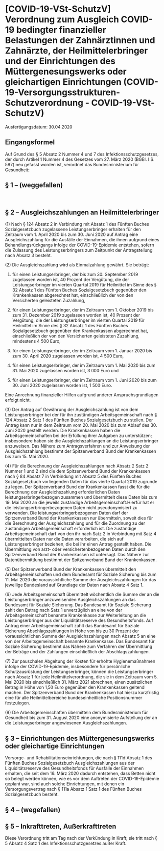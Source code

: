 # [COVID-19-VSt-SchutzV] Verordnung zum Ausgleich COVID-19 bedingter finanzieller Belastungen der Zahnärztinnen und Zahnärzte, der Heilmittelerbringer und der Einrichtungen des Müttergenesungswerks oder gleichartigen Einrichtungen  (COVID-19-Versorgungsstrukturen-Schutzverordnung - COVID-19-VSt-SchutzV)

Ausfertigungsdatum: 30.04.2020

 

## Eingangsformel

Auf Grund des § 5 Absatz 2 Nummer 4 und 7 des Infektionsschutzgesetzes, der durch Artikel 1 Nummer 4 des Gesetzes vom 27. März 2020 (BGBl. I S. 587) neu gefasst worden ist, verordnet das Bundesministerium für Gesundheit:


## § 1 – (weggefallen)

 


## § 2 – Ausgleichszahlungen an Heilmittelerbringer

(1) Nach § 124 Absatz 2 in Verbindung mit Absatz 1 des Fünften Buches Sozialgesetzbuch zugelassene Leistungserbringer erhalten für den Zeitraum vom 1. April 2020 bis zum 30. Juni 2020 auf Antrag eine Ausgleichszahlung für die Ausfälle der Einnahmen, die ihnen aufgrund eines Behandlungsrückgangs infolge der COVID-19-Epidemie entstehen, sofern die Zulassung des Leistungserbringers zum Zeitpunkt der Antragstellung nach Absatz 3 besteht.

(2) Die Ausgleichszahlung wird als Einmalzahlung gewährt. Sie beträgt:

1. für einen Leistungserbringer, der bis zum 30. September 2019 zugelassen worden ist, 40 Prozent der Vergütung, die der Leistungserbringer im vierten Quartal 2019 für Heilmittel im Sinne des § 32 Absatz 1 des Fünften Buches Sozialgesetzbuch gegenüber den Krankenkassen abgerechnet hat, einschließlich der von den Versicherten geleisteten Zuzahlung,

2. für einen Leistungserbringer, der im Zeitraum vom 1. Oktober 2019 bis zum 31. Dezember 2019 zugelassen worden ist, 40 Prozent der Vergütung, die der Leistungserbringer im vierten Quartal 2019 für Heilmittel im Sinne des § 32 Absatz 1 des Fünften Buches Sozialgesetzbuch gegenüber den Krankenkassen abgerechnet hat, einschließlich der von den Versicherten geleisteten Zuzahlung, mindestens 4 500 Euro,

3. für einen Leistungserbringer, der im Zeitraum vom 1. Januar 2020 bis zum 30. April 2020 zugelassen worden ist, 4 500 Euro,

4. für einen Leistungserbringer, der im Zeitraum vom 1. Mai 2020 bis zum 31. Mai 2020 zugelassen worden ist, 3 000 Euro und

5. für einen Leistungserbringer, der im Zeitraum vom 1. Juni 2020 bis zum 30. Juni 2020 zugelassen worden ist, 1 500 Euro.

Eine Anrechnung finanzieller Hilfen aufgrund anderer Anspruchsgrundlagen erfolgt nicht.

(3) Der Antrag auf Gewährung der Ausgleichszahlung ist von dem Leistungserbringer bei der für ihn zuständigen Arbeitsgemeinschaft nach § 124 Absatz 2 Satz 1 des Fünften Buches Sozialgesetzbuch zu stellen. Der Antrag kann nur in dem Zeitraum vom 20. Mai 2020 bis zum Ablauf des 30. Juni 2020 gestellt werden. Die Krankenkassen haben die Arbeitsgemeinschaften bei der Erfüllung ihrer Aufgaben zu unterstützen; insbesondere haben sie die Ausgleichszahlungen an die Leistungserbringer anzuweisen. Das Nähere zum Antragsverfahren und zur Anweisung der Ausgleichszahlung bestimmt der Spitzenverband Bund der Krankenkassen bis zum 15. Mai 2020.

(4) Für die Berechnung der Ausgleichszahlungen nach Absatz 2 Satz 2 Nummer 1 und 2 sind die dem Spitzenverband Bund der Krankenkassen nach § 84 Absatz 7 in Verbindung mit Absatz 5 des Fünften Buches Sozialgesetzbuch vorliegenden Daten für das vierte Quartal 2019 zugrunde zu legen. Der Spitzenverband Bund der Krankenkassen fasst die für die Berechnung der Ausgleichszahlung erforderlichen Daten leistungserbringerbezogen zusammen und übermittelt diese Daten bis zum 19. Mai 2020 an die jeweils zuständige Arbeitsgemeinschaft.Hierfür hat er die leistungserbringerbezogenen Daten nicht pseudonymisiert zu verwenden. Die leistungserbringerbezogenen Daten darf der Spitzenverband Bund der Krankenkassen nur übermitteln, soweit dies für die Berechnung der Ausgleichszahlung und für die Zuordnung zu der zuständigen Arbeitsgemeinschaft erforderlich ist. Die zuständige Arbeitsgemeinschaft darf von den ihr nach Satz 2 in Verbindung mit Satz 4 übermittelten Daten nur die Daten verarbeiten, die sich auf Leistungserbringer beziehen, die bei ihr einen Antrag gestellt haben. Die Übermittlung von arzt- oder versichertenbezogenen Daten durch den Spitzenverband Bund der Krankenkassen ist untersagt. Das Nähere zur Datenübermittlung bestimmt der Spitzenverband Bund der Krankenkassen.

(5) Der Spitzenverband Bund der Krankenkassen übermittelt den Arbeitsgemeinschaften und dem Bundesamt für Soziale Sicherung bis zum 11. Mai 2020 die voraussichtliche Summe der Ausgleichszahlungen für das jeweilige Bundesland auf Grundlage der Daten nach Absatz 4 Satz 1.

(6) Jede Arbeitsgemeinschaft übermittelt wöchentlich die Summe der an die Leistungserbringer anzuweisenden Ausgleichszahlungen an das Bundesamt für Soziale Sicherung. Das Bundesamt für Soziale Sicherung zahlt den Betrag nach Satz 1 unverzüglich an eine von der Arbeitsgemeinschaft benannte Krankenkasse zur Weiterleitung an die Leistungserbringer aus der Liquiditätsreserve des Gesundheitsfonds. Auf Antrag einer Arbeitsgemeinschaft zahlt das Bundesamt für Soziale Sicherung Abschlagszahlungen in Höhe von bis zu 30 Prozent der voraussichtlichen Summe der Ausgleichszahlungen nach Absatz 5 an eine von der Arbeitsgemeinschaft benannte Krankenkasse. Das Bundesamt für Soziale Sicherung bestimmt das Nähere zum Verfahren der Übermittlung der Beträge und der Zahlungen einschließlich der Abschlagszahlungen.

(7) Zur pauschalen Abgeltung der Kosten für erhöhte Hygienemaßnahmen infolge der COVID-19-Epidemie, insbesondere für persönliche Schutzausrüstung der Leistungserbringer, können die Leistungserbringer nach Absatz 1 für jede Heilmittelverordnung, die sie in dem Zeitraum vom 5. Mai 2020 bis einschließlich 31. März 2021 abrechnen, einen zusätzlichen Betrag in Höhe von 1,50 Euro gegenüber den Krankenkassen geltend machen. Der Spitzenverband Bund der Krankenkassen hat hierzu kurzfristig eine für alle Heilmittelbereiche bundeseinheitliche Positionsnummer festzulegen.

(8) Die Arbeitsgemeinschaften übermitteln dem Bundesministerium für Gesundheit bis zum 31. August 2020 eine anonymisierte Aufstellung der an die Leistungserbringer angewiesenen Ausgleichszahlungen.


## § 3 – Einrichtungen des Müttergenesungswerks oder gleichartige Einrichtungen

Vorsorge- und Rehabilitationseinrichtungen, die nach § 111d Absatz 1 des Fünften Buches Sozialgesetzbuch Ausgleichszahlungen aus der Liquiditätsreserve des Gesundheitsfonds für Ausfälle der Einnahmen erhalten, die seit dem 16. März 2020 dadurch entstehen, dass Betten nicht so belegt werden können, wie es vor dem Auftreten der COVID-19-Epidemie geplant war, sind auch solche Einrichtungen, mit denen ein Versorgungsvertrag nach § 111a Absatz 1 Satz 1 des Fünften Buches Sozialgesetzbuch besteht.


## § 4 – (wegefallen)


## § 5 – Inkrafttreten, Außerkrafttreten

Diese Verordnung tritt am Tag nach der Verkündung in Kraft; sie tritt nach § 5 Absatz 4 Satz 1 des Infektionsschutzgesetzes außer Kraft.
